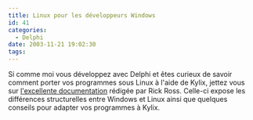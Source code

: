 ```yaml
---
title: Linux pour les développeurs Windows
id: 41
categories:
  - Delphi
date: 2003-11-21 19:02:30
tags:
---
```


Si comme moi vous développez avec Delphi et êtes curieux de savoir comment porter vos programmes sous Linux à l'aide de Kylix, jettez vous sur [l'excellente documentation](http://rick-ross.com/papers/borcon2003/1204.html) rédigée par Rick Ross. Celle-ci expose les différences structurelles entre Windows et Linux ainsi que quelques conseils pour adapter vos programmes à Kylix.